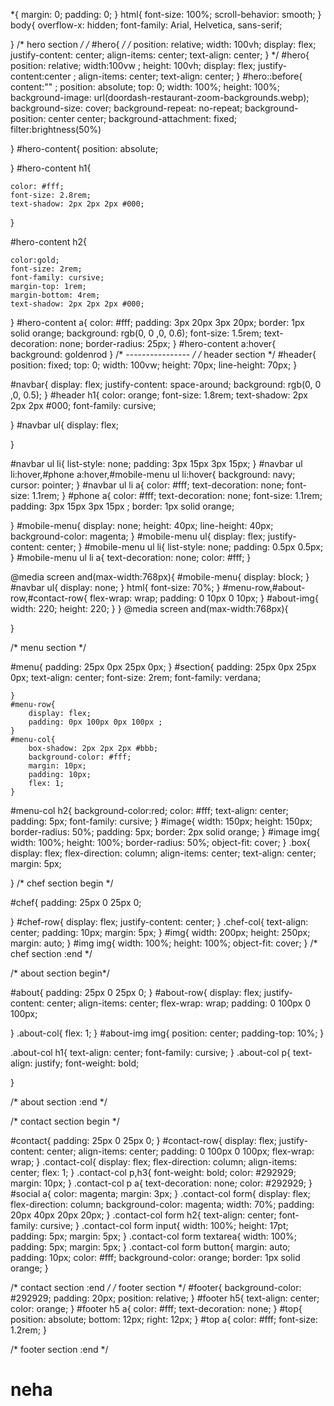 *{
    margin: 0;
    padding: 0;
}
html{
    font-size: 100%;
    scroll-behavior: smooth;
}
body{
    overflow-x: hidden;
    font-family: Arial, Helvetica, sans-serif;

}
/* hero section */
/* #hero{ */
    /* position: relative;
    width: 100vh;
    display: flex;
    justify-content: center;
    align-items: center;
    text-align: center;
} */
#hero{
    position: relative;
    width:100vw ;
    height: 100vh;
    display: flex;
    justify-content:center ;
    align-items: center;
    text-align: center;
}
 #hero::before{
    content:"" ;
    position: absolute;
    top: 0;
    width: 100%;
    height: 100%;
    background-image: url(doordash-restaurant-zoom-backgrounds.webp);
    background-size: cover;
    background-repeat: no-repeat;
    background-position: center center;
    background-attachment: fixed;
    filter:brightness(50%)

}
#hero-content{
    position: absolute;
    
}
#hero-content h1{
    
    color: #fff;
    font-size: 2.8rem;
    text-shadow: 2px 2px 2px #000;
    
    
}

#hero-content h2{
    
    color:gold;
    font-size: 2rem;
    font-family: cursive;
    margin-top: 1rem;
    margin-bottom: 4rem;
    text-shadow: 2px 2px 2px #000;
    
}
#hero-content a{
    color: #fff;
    padding: 3px 20px 3px 20px;
    border: 1px solid orange;
    background: rgb(0, 0 ,0, 0.6);
    font-size: 1.5rem;
    text-decoration: none;
border-radius: 25px;
}
#hero-content a:hover{
    background: goldenrod
}
/* ---------------- */
/* header section */
#header{
    position: fixed;
    top: 0;
    width: 100vw;
    height: 70px;
    line-height: 70px;
}

#navbar{
    display: flex;
    justify-content: space-around;
    background: rgb(0, 0 ,0, 0.5);
}
#header h1{
    color: orange;
    font-size: 1.8rem;
    text-shadow: 2px 2px 2px #000;
    font-family: cursive;
    
}
#navbar ul{
    display: flex;

}



#navbar ul li{
    list-style: none;
    padding: 3px 15px 3px 15px;
}
#navbar ul li:hover,#phone a:hover,#mobile-menu ul li:hover{
    background: navy;
    cursor: pointer;
}
#navbar ul li a{
    color: #fff;
    text-decoration: none;
    font-size: 1.1rem;
}
#phone a{
    color: #fff;
    text-decoration: none;
    font-size: 1.1rem;
    padding: 3px 15px 3px 15px ;
    border: 1px solid orange;

}
#mobile-menu{
    display: none;
    height: 40px;
    line-height: 40px;
    background-color: magenta;
}
#mobile-menu ul{
    display: flex;
    justify-content: center;
}
#mobile-menu ul li{
    list-style: none;
    padding: 0.5px 0.5px;
}
#mobile-menu ul li a{
    text-decoration: none;
    color: #fff;
}


@media screen and(max-width:768px){
    #mobile-menu{
        display: block;
    }
    #navbar ul{
        display: none;
    }
    html{
        font-size: 70%;
    }
    #menu-row,#about-row,#contact-row{
        flex-wrap: wrap;
        padding: 0 10px 0 10px;
    }
    #about-img{
        width: 220;
        height: 220;
    }
}
@media screen and(max-width:768px){
    
}


/* menu section */

#menu{
    padding: 25px 0px 25px 0px;
}
    #section{
        padding: 25px 0px 25px 0px;
        text-align: center;
        font-size: 2rem;
        font-family: verdana;

    }
    #menu-row{
        display: flex;
        padding: 0px 100px 0px 100px ;
    }
    #menu-col{
        box-shadow: 2px 2px 2px #bbb;
        background-color: #fff;
        margin: 10px;
        padding: 10px;
        flex: 1;
    }
#menu-col h2{
    background-color:red;
    color: #fff;
    text-align: center;
    padding: 5px;
    font-family: cursive;
}
#image{
    width: 150px;
    height: 150px;
    border-radius: 50%;
    padding: 5px;
    border: 2px solid orange;
}
#image img{
    width: 100%;
    height: 100%;
    border-radius: 50%;
    object-fit: cover;
}
.box{
    display: flex;
    flex-direction: column;
    align-items: center;
    text-align: center;
    margin: 5px;

}
/* chef section begin */

#chef{
    padding: 25px 0 25px 0;

}
#chef-row{
    display: flex;
    justify-content: center;
}
.chef-col{
    text-align: center;
    padding: 10px;
    margin: 5px;
}
#img{
    width: 200px;
    height: 250px;
    margin: auto;
}
#img img{
    width: 100%;
    height: 100%;
    object-fit: cover;
}
/* chef section :end */
   

/* about section begin*/

#about{
    padding: 25px 0 25px 0;
}
#about-row{
    display: flex;
    justify-content: center;
    align-items: center;
    flex-wrap: wrap;
    padding: 0 100px 0 100px;

}
.about-col{
    flex: 1;
}
#about-img img{
    position: center;
    padding-top: 10%;
}


.about-col h1{
    text-align: center;
    font-family: cursive;
}
   .about-col p{
    text-align: justify;
    font-weight: bold;

   }



/* about section :end */

/* contact section begin */

#contact{
    padding: 25px 0 25px 0;
}
#contact-row{
    display: flex;
    justify-content: center;
    align-items: center;
    padding: 0 100px 0 100px;
    flex-wrap: wrap;
}
.contact-col{
    display: flex;
    flex-direction: column;
    align-items: center;
    flex: 1;
}
.contact-col p,h3{
    font-weight: bold;
    color: #292929;
    margin: 10px;
}
.contact-col p a{
    text-decoration: none;
    color: #292929;
}
#social a{
    color: magenta;
    margin: 3px;
}
.contact-col form{
    display: flex;
    flex-direction: column;
    background-color: magenta;
    width: 70%;
    padding: 20px 40px 20px 20px;
}
.contact-col form h2{
    text-align: center;
    font-family: cursive;
}
.contact-col form input{
    width: 100%;
    height: 17pt;
    padding: 5px;
    margin: 5px;
}
.contact-col form textarea{
    width: 100%;
    padding: 5px;
    margin: 5px;
}
.contact-col form button{
    margin: auto;
    padding: 10px;
    color: #fff;
    background-color: orange;
    border: 1px solid orange;
}


/* contact section :end */
/* footer section */
#footer{
    background-color: #292929;
    padding: 20px;
    position: relative;
}
#footer h5{
    text-align: center;
    color: orange;
}
#footer h5 a{
    color: #fff;
    text-decoration: none;
}
#top{
    position: absolute;
    bottom: 12px;
    right: 12px;
}
#top a{
    color: #fff;
    font-size: 1.2rem;
}




/* footer section :end */

# neha
